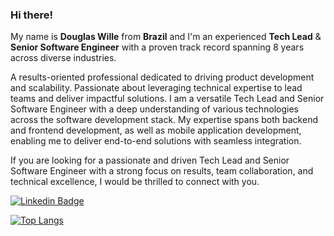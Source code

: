 ### Hi there!

My name is **Douglas Wille** from **Brazil** and I'm an experienced **Tech Lead** & **Senior Software Engineer** with a proven track record spanning 8 years across diverse industries.

A results-oriented professional dedicated to driving product development and scalability. Passionate about leveraging technical expertise to lead teams and deliver impactful solutions. I am a versatile Tech Lead and Senior Software Engineer with a deep understanding of various technologies across the software development stack. My expertise spans both backend and frontend development, as well as mobile application development, enabling me to deliver end-to-end solutions with seamless integration.

If you are looking for a passionate and driven Tech Lead and Senior Software Engineer with a strong focus on results, team collaboration, and technical excellence, I would be thrilled to connect with you.

[![Linkedin Badge](https://img.shields.io/badge/-LinkedIn-blue?style=flat-square&logo=Linkedin&logoColor=white&link=https://www.linkedin.com/in/willedouglas)](https://www.linkedin.com/in/willedouglas)

[![Top Langs](https://github-readme-stats.vercel.app/api/top-langs/?username=willedouglas&layout=compact&hide=java&text_color=f8f8f2&bg_color=171c24)](https://github.com/willedouglas)
